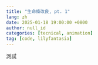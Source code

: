 ```yaml
---
title: "生命條改良, pt. 1"
lang: zh
date: 2025-01-18 19:00:00 +0800
author: null_id
categories: [tecnical, animation]
tag: [code, lilyfantasia]
---
```


測試